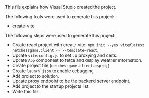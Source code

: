 This file explains how Visual Studio created the project.

The following tools were used to generate this project:
- create-vite

The following steps were used to generate this project:
- Create react project with create-vite: `npm init --yes vite@latest netchessgame.client -- --template=react`.
- Update `vite.config.js` to set up proxying and certs.
- Update `App` component to fetch and display weather information.
- Create project file (`netchessgame.client.esproj`).
- Create `launch.json` to enable debugging.
- Add project to solution.
- Update proxy endpoint to be the backend server endpoint.
- Add project to the startup projects list.
- Write this file.
